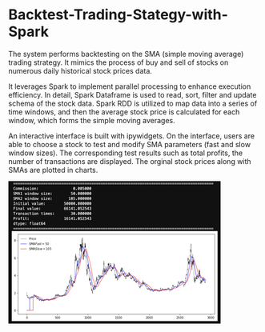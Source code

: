 # Backtest-Trading-Stategy-with-Spark
The system performs backtesting on the SMA (simple moving average) trading strategy. It mimics the process of buy and sell of stocks on numerous daily historical stock prices data. 

It leverages Spark to implement parallel processing to enhance execution efficiency. In detail, Spark Dataframe is used to read, sort, filter and update schema of the stock data. Spark RDD is utilized to map data into a series of time windows, and then the average stock price is calculated for each window, which forms the simple moving averages. 

An interactive interface is built with ipywidgets. On the interface, users are able to choose a stock to test and modify SMA parameters (fast and slow window sizes). The corresponding test results such as total profits, the number of transactions are displayed. The orginal stock prices along with SMAs are plotted in charts. 

![](Picture1.png)
